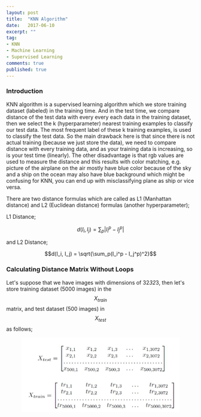 ```yaml
---
layout: post
title:  "KNN Algorithm"
date:   2017-06-10
excerpt: ""
tag:
- KNN
- Machine Learning
- Supervised Learning
comments: true
published: true
---
```

### Introduction
KNN algorithm is a supervised learning algorithm which we store training dataset (labeled) in the training time. And in the test time, we compare distance of the test data with every
every each data in the training dataset, then we select the k (hyperparameter) nearest training examples to classify our test data. The most frequent label of these k training examples, is used to classify
the test data. So the main drawback here is that since there is not actual training (because we just store the data), we need to compare distance with every training data, and as your training data is increasing,
so is your test time (linearly). The other disadvantage is that rgb values are used to measure the distance and this results with color matching, e.g. picture of the airplane on the air mostly have blue color because
of the sky and a ship on the ocean may also have blue background which might be confusing for KNN, you can end up with misclassifying plane as ship or vice versa.
  
There are two distance formulas which are called as L1 (Manhattan distance) and L2 (Euclidean distance) formulas (another hyperparameter);
 
L1 Distance;

$$d(I_i, I_j) = \sum_p|I_i^p - I_j^p|$$

and L2 Distance;

$$d(I_i, I_j) = \sqrt{\sum_p(I_i^p - I_j^p)^2}$$


### Calculating Distance Matrix Without Loops
Let's suppose that we have images with dimensions of 32*32*3, then let's store training dataset (5000 images) in the $$X_{train}$$ matrix,
and test dataset (500 images) in $$X_{test}$$ as follows;

<figure>	
<a href="https://github.com/alidemir1/alidemir1.github.io/blob/master/_posts/KNN_1.jpg">
<img src="https://github.com/alidemir1/alidemir1.github.io/blob/master/_posts/KNN_1.jpg"></a>


<figcaption></figcaption>

</figure>

 